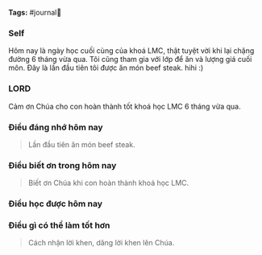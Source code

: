 **Tags:** #journal📓

### Self
Hôm nay là ngày học cuối cùng của khoá LMC, thật tuyệt vời khi lại chặng đường 6 tháng vừa qua. Tôi cũng tham gia với lớp để ăn và lượng giá cuối môn. Đây là lần đầu tiên tôi được ăn món beef steak. hihi :)
### LORD
Cảm ơn Chúa cho con hoàn thành tốt khoá học LMC 6 tháng vừa qua.
### Điều đáng nhớ hôm nay
>Lần đầu tiên ăn món beef steak.
### Điều biết ơn trong hôm nay
>Biết ơn Chúa khi con hoàn thành khoá học LMC.
### Điều học được hôm nay
>
### Điều gì có thể làm tốt hơn
>Cách nhận lời khen, dâng lời khen lên Chúa.